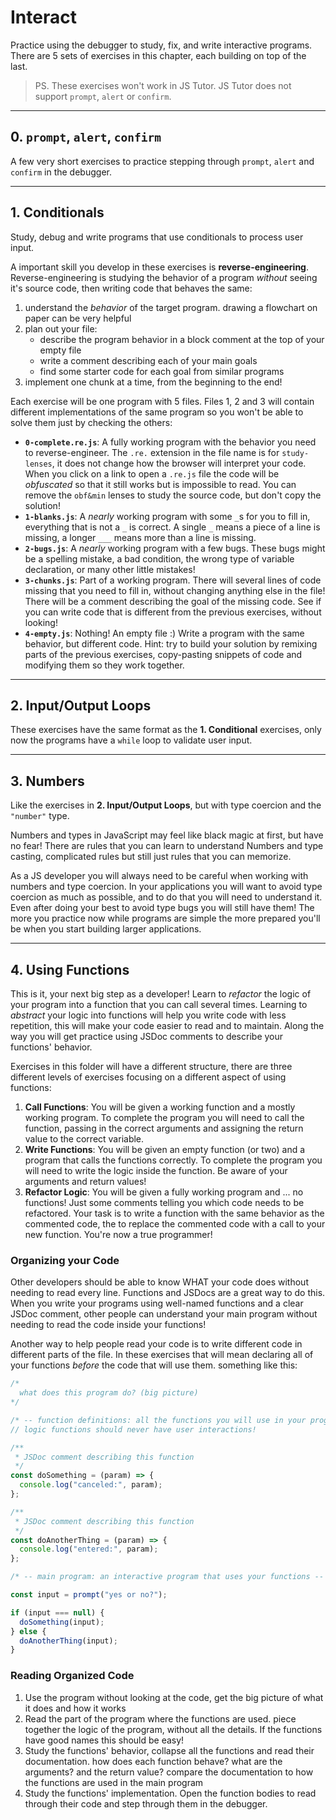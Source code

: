 # Interact

Practice using the debugger to study, fix, and write interactive programs. There are 5 sets of exercises in this chapter, each building on top of the last.

> PS. These exercises won't work in JS Tutor. JS Tutor does not support `prompt`, `alert` or `confirm`.

---

## 0. `prompt`, `alert`, `confirm`

A few very short exercises to practice stepping through `prompt`, `alert` and `confirm` in the debugger.

---

## 1. Conditionals

Study, debug and write programs that use conditionals to process user input.

A important skill you develop in these exercises is **reverse-engineering**. Reverse-engineering is studying the behavior of a program _without_ seeing it's source code, then writing code that behaves the same:

1. understand the _behavior_ of the target program. drawing a flowchart on paper can be very helpful
2. plan out your file:
   - describe the program behavior in a block comment at the top of your empty file
   - write a comment describing each of your main goals
   - find some starter code for each goal from similar programs
3. implement one chunk at a time, from the beginning to the end!

Each exercise will be one program with 5 files. Files 1, 2 and 3 will contain different implementations of the same program so you won't be able to solve them just by checking the others:

- **`0-complete.re.js`**: A fully working program with the behavior you need to reverse-engineer. The `.re.` extension in the file name is for `study-lenses`, it does not change how the browser will interpret your code. When you click on a link to open a `.re.js` file the code will be _obfuscated_ so that it still works but is impossible to read. You can remove the `obf&min` lenses to study the source code, but don't copy the solution!
- **`1-blanks.js`**: A _nearly_ working program with some `_`s for you to fill in, everything that is not a `_` is correct. A single `_` means a piece of a line is missing, a longer `___` means more than a line is missing.
- **`2-bugs.js`**: A _nearly_ working program with a few bugs. These bugs might be a spelling mistake, a bad condition, the wrong type of variable declaration, or many other little mistakes!
- **`3-chunks.js`**: Part of a working program. There will several lines of code missing that you need to fill in, without changing anything else in the file! There will be a comment describing the goal of the missing code. See if you can write code that is different from the previous exercises, without looking!
- **`4-empty.js`**: Nothing! An empty file :) Write a program with the same behavior, but different code. Hint: try to build your solution by remixing parts of the previous exercises, copy-pasting snippets of code and modifying them so they work together.

---

## 2. Input/Output Loops

These exercises have the same format as the **1. Conditional** exercises, only now the programs have a `while` loop to validate user input.

---

## 3. Numbers

Like the exercises in **2. Input/Output Loops**, but with type coercion and the `"number"` type.

Numbers and types in JavaScript may feel like black magic at first, but have no fear! There are rules that you can learn to understand Numbers and type casting, complicated rules but still just rules that you can memorize.

As a JS developer you will always need to be careful when working with numbers and type coercion. In your applications you will want to avoid type coercion as much as possible, and to do that you will need to understand it. Even after doing your best to avoid type bugs you will still have them! The more you practice now while programs are simple the more prepared you'll be when you start building larger applications.

---

## 4. Using Functions

This is it, your next big step as a developer! Learn to _refactor_ the logic of your program into a function that you can call several times. Learning to _abstract_ your logic into functions will help you write code with less repetition, this will make your code easier to read and to maintain. Along the way you will get practice using JSDoc comments to describe your functions' behavior.

Exercises in this folder will have a different structure, there are three different levels of exercises focusing on a different aspect of using functions:

1. **Call Functions**: You will be given a working function and a mostly working program. To complete the program you will need to call the function, passing in the correct arguments and assigning the return value to the correct variable.
2. **Write Functions**: You will be given an empty function (or two) and a program that calls the functions correctly. To complete the program you will need to write the logic inside the function. Be aware of your arguments and return values!
3. **Refactor Logic**: You will be given a fully working program and ... no functions! Just some comments telling you which code needs to be refactored. Your task is to write a function with the same behavior as the commented code, the to replace the commented code with a call to your new function. You're now a true programmer!

### Organizing your Code

Other developers should be able to know WHAT your code does without needing to read every line. Functions and JSDocs are a great way to do this. When you write your programs using well-named functions and a clear JSDoc comment, other people can understand your main program without needing to read the code inside your functions!

Another way to help people read your code is to write different code in different parts of the file. In these exercises that will mean declaring all of your functions _before_ the code that will use them. something like this:

```js
/*
  what does this program do? (big picture)
*/

/* -- function definitions: all the functions you will use in your program -- */
// logic functions should never have user interactions!

/**
 * JSDoc comment describing this function
 */
const doSomething = (param) => {
  console.log("canceled:", param);
};

/**
 * JSDoc comment describing this function
 */
const doAnotherThing = (param) => {
  console.log("entered:", param);
};

/* -- main program: an interactive program that uses your functions -- */

const input = prompt("yes or no?");

if (input === null) {
  doSomething(input);
} else {
  doAnotherThing(input);
}
```

### Reading Organized Code

1. Use the program without looking at the code, get the big picture of what it does and how it works
2. Read the part of the program where the functions are used. piece together the logic of the program, without all the details. If the functions have good names this should be easy!
3. Study the functions' behavior, collapse all the functions and read their documentation. how does each function behave? what are the arguments? and the return value? compare the documentation to how the functions are used in the main program
4. Study the functions' implementation. Open the function bodies to read through their code and step through them in the debugger.
